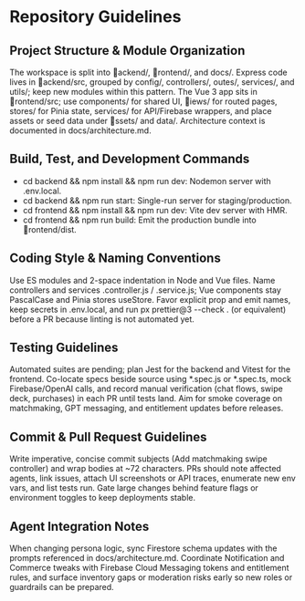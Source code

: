 # Repository Guidelines

## Project Structure & Module Organization
The workspace is split into ackend/, rontend/, and docs/. Express code lives in ackend/src, grouped by config/, controllers/, outes/, services/, and utils/; keep new modules within this pattern. The Vue 3 app sits in rontend/src; use components/ for shared UI, iews/ for routed pages, stores/ for Pinia state, services/ for API/Firebase wrappers, and place assets or seed data under ssets/ and data/. Architecture context is documented in docs/architecture.md.

## Build, Test, and Development Commands
- cd backend && npm install && npm run dev: Nodemon server with .env.local.
- cd backend && npm run start: Single-run server for staging/production.
- cd frontend && npm install && npm run dev: Vite dev server with HMR.
- cd frontend && npm run build: Emit the production bundle into rontend/dist.

## Coding Style & Naming Conventions
Use ES modules and 2-space indentation in Node and Vue files. Name controllers and services <feature>.controller.js / <feature>.service.js; Vue components stay PascalCase and Pinia stores use<Feature>Store. Favor explicit prop and emit names, keep secrets in .env.local, and run 
px prettier@3 --check . (or equivalent) before a PR because linting is not automated yet.

## Testing Guidelines
Automated suites are pending; plan Jest for the backend and Vitest for the frontend. Co-locate specs beside source using *.spec.js or *.spec.ts, mock Firebase/OpenAI calls, and record manual verification (chat flows, swipe deck, purchases) in each PR until tests land. Aim for smoke coverage on matchmaking, GPT messaging, and entitlement updates before releases.

## Commit & Pull Request Guidelines
Write imperative, concise commit subjects (Add matchmaking swipe controller) and wrap bodies at ~72 characters. PRs should note affected agents, link issues, attach UI screenshots or API traces, enumerate new env vars, and list tests run. Gate large changes behind feature flags or environment toggles to keep deployments stable.

## Agent Integration Notes
When changing persona logic, sync Firestore schema updates with the prompts referenced in docs/architecture.md. Coordinate Notification and Commerce tweaks with Firebase Cloud Messaging tokens and entitlement rules, and surface inventory gaps or moderation risks early so new roles or guardrails can be prepared.

